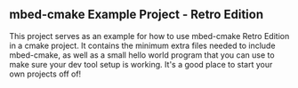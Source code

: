 ## mbed-cmake Example Project - Retro Edition
This project serves as an example for how to use mbed-cmake Retro Edition in a cmake project.  It contains the minimum extra files needed to include mbed-cmake, as well as a small hello world program that you can use to make sure your dev tool setup is working.  It's a good place to start your own projects off of!